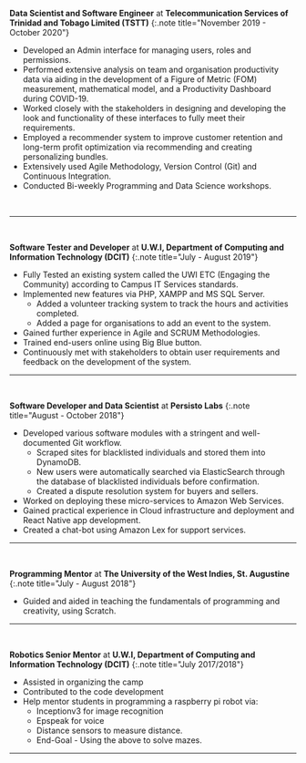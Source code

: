 **Data Scientist and Software Engineer** at **Telecommunication Services of Trinidad and Tobago Limited (TSTT)**
{:.note title="November 2019 - October 2020"}

-	Developed an Admin interface for managing users, roles and permissions. 
-	Performed extensive analysis on team and organisation productivity data via aiding in the development of a Figure of Metric (FOM) measurement, mathematical model, and a Productivity Dashboard during COVID-19. 
-	Worked closely with the stakeholders in designing and developing the look and functionality of these interfaces to fully meet their requirements.
-	Employed a recommender system to improve customer retention and long-term profit optimization via recommending and creating personalizing bundles. 
-	Extensively used Agile Methodology, Version Control (Git) and Continuous Integration.
-	Conducted Bi-weekly Programming and Data Science workshops.

&nbsp;
<hr>
&nbsp;

**Software Tester and Developer** at **U.W.I, Department of Computing and Information Technology (DCIT)**
{:.note title="July - August 2019"}

- Fully Tested an existing system called the UWI ETC (Engaging the Community) according to Campus IT Services standards.
- Implemented new features via PHP, XAMPP and MS SQL Server.
    - Added a volunteer tracking system to track the hours and activities completed.
    - Added a page for organisations to add an event to the system.
- Gained further experience in Agile and SCRUM Methodologies.
- Trained end-users online using Big Blue button.
- Continuously met with stakeholders to obtain user requirements and feedback on the development of the system.
&nbsp;
<hr>
&nbsp;

**Software Developer and Data Scientist** at **Persisto Labs**
{:.note title="August - October 2018"}

- Developed various software modules with a stringent and well-documented Git workflow.
    - Scraped sites for blacklisted individuals and stored them into DynamoDB.
    - New users were automatically searched via ElasticSearch through the database of blacklisted individuals before confirmation.
    - Created a dispute resolution system for buyers and sellers.
- Worked on deploying these micro-services to Amazon Web Services.
- Gained practical experience in Cloud infrastructure and deployment and React Native app development.
- Created a chat-bot using Amazon Lex for support services.
&nbsp;
<hr>
&nbsp;

**Programming Mentor** at **The University of the West Indies, St. Augustine**
{:.note title="July - August 2018"}

- Guided and aided in teaching the fundamentals of programming and creativity, using Scratch.
&nbsp;
<hr>
&nbsp;

**Robotics Senior Mentor** at **U.W.I, Department of Computing and Information Technology (DCIT)**
{:.note title="July 2017/2018"}

- Assisted in organizing the camp
- Contributed to the code development
- Help mentor students in programming a raspberry pi robot via:
    - Inceptionv3 for image recognition
    - Epspeak for voice
    - Distance sensors to measure distance.
    - End-Goal - Using the above to solve mazes. 
&nbsp;
<hr>